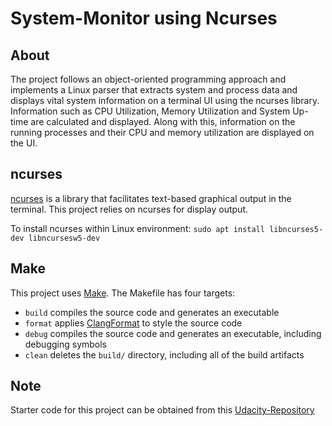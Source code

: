 # System-Monitor using Ncurses

## About
The project follows an object-oriented programming approach and implements a Linux parser that extracts system and process data and displays vital system information on a terminal UI using the ncurses library. Information such as CPU Utilization, Memory Utilization and System Up-time are calculated and displayed. Along with this, information on the running processes and their CPU and memory utilization are displayed on the UI.

## ncurses
[ncurses](https://www.gnu.org/software/ncurses/) is a library that facilitates text-based graphical output in the terminal. This project relies on ncurses for display output.

To install ncurses within Linux environment: `sudo apt install libncurses5-dev libncursesw5-dev`

## Make
This project uses [Make](https://www.gnu.org/software/make/). The Makefile has four targets:
* `build` compiles the source code and generates an executable
* `format` applies [ClangFormat](https://clang.llvm.org/docs/ClangFormat.html) to style the source code
* `debug` compiles the source code and generates an executable, including debugging symbols
* `clean` deletes the `build/` directory, including all of the build artifacts


## Note
Starter code for this project can be obtained from this [Udacity-Repository](https://github.com/udacity/CppND-System-Monitor-Project-Updated.git)
